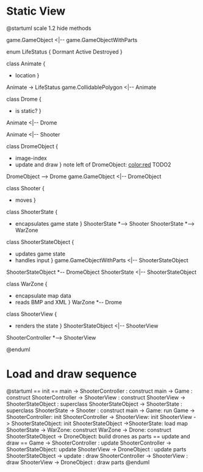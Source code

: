 # Static View
@startuml
scale 1.2 
hide methods

game.GameObject <|-- game.GameObjectWithParts


enum LifeStatus {
 Dormant
 Active
 Destroyed
} 

class Animate { 
 + location
}


Animate -> LifeStatus
game.CollidablePolygon <|-- Animate

class Drome {
+ is static? 
}

Animate <|-- Drome

Animate <|-- Shooter

 
class DromeObject {
+ image-index
+ update and draw
} 
note left of DromeObject: <color:red> TODO2

DromeObject --> Drome
game.GameObject <|-- DromeObject

class Shooter {
+ moves
}

class ShooterState {
- encapsulates game state
}
ShooterState *--> Shooter
ShooterState *--> WarZone

class ShooterStateObject {
+ updates game state
+ handles input
}
game.GameObjectWithParts <|-- ShooterStateObject

ShooterStateObject *-- DromeObject
ShooterState <|-- ShooterStateObject

class WarZone {
- encapsulate map data
- reads BMP and XML
}
WarZone *-- Drome

class ShooterView {
+ renders the state
}
ShooterStateObject <|-- ShooterView


ShooterController *--> ShooterView

@enduml

# Load and draw sequence
@startuml
== init ==
main -> ShooterController : construct
main -> Game : construct
ShooterController -> ShooterView : construct
ShooterView -> ShooterStateObject : superclass
ShooterStateObject -> ShooterState : superclass
ShooterState -> Shooter : construct
main -> Game: run
Game -> ShooterController: init
ShooterController -> ShooterView: init
ShooterView -> ShooterStateObject: init
ShooterStateObject ->ShooterState: load map
ShooterState -> WarZone: construct
WarZone -> Drone: construct
ShooterStateObject -> DroneObject: build drones as parts
== update and draw ==
Game -> ShooterController : update
ShooterController -> ShooterStateObject: update 
ShooterView -> DroneObject : update parts
ShooterStateObject -> update : draw
ShooterController -> ShooterView : draw
ShooterView -> DroneObject : draw parts
@enduml
